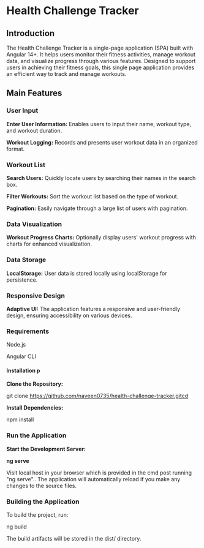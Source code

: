 <h1>Health Challenge Tracker</h1>

<h2>Introduction</h2> <p> The Health Challenge Tracker is a single-page application (SPA) built with Angular 14+. It helps users monitor their fitness activities, manage workout data, and visualize progress through various features. Designed to support users in achieving their fitness goals, this single page application provides an efficient way to track and manage workouts.</p>

<h2>Main Features</h2>

<h3>User Input</h3>

<b>Enter User Information:</b> Enables users to input their name, workout type, and workout duration.

<b>Workout Logging:</b> Records and presents user workout data in an organized format.

<h3>Workout List</h3>

<b>Search Users:</b> Quickly locate users by searching their names in the search box.

<b>Filter Workouts:</b> Sort the workout list based on the type of workout.

<b>Pagination:</b> Easily navigate through a large list of users with pagination.

<h3>Data Visualization</h3>

<b>Workout Progress Charts:</b> Optionally display users' workout progress with charts for enhanced visualization.

<h3>Data Storage</h3>

<b>LocalStorage:</b> User data is stored locally using localStorage for persistence.

<h3>Responsive Design</h3>

<b>Adaptive UI:</b> The application features a responsive and user-friendly design, ensuring accessibility on various devices.

<h3>Requirements</h3>

Node.js

Angular CLI

<h4>Installation p</h4>

<b>Clone the Repository:</b> <p> git clone https://github.com/naveen0735/health-challenge-tracker.gitcd </p>

<b>Install Dependencies:</b> <p> npm install </p>

<h3>Run the Application</h3>

<b>Start the Development Server:</b> <p><b> ng serve</b><br>

Visit local host in your browser which is provided in the cmd post running "ng serve".. The application will automatically reload if you make any changes to the source files.</p>



<h3>Building the Application</h3> <p> To build the project, run:

ng build

The build artifacts will be stored in the dist/ directory.</p>